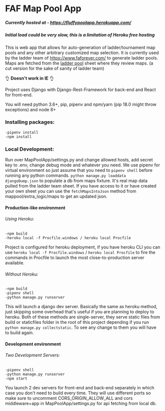 # FAF Map Pool App

##### **Currently hosted at - https://fluffypoolapp.herokuapp.com/**
##### Initial load could be very slow, this is a limitation of Heroku free hosting

This is web app that allows for auto-generation of ladder/tournament map pools and any other arbitrary customized map selection. It is currently used by the ladder team of https://www.faforever.com/ to generate ladder pools.
Maps are fetched from the [ladder pool](https://goo.gl/wBqxQu) sheet where they review maps. (a cut version for the sake of sanity of ladder team)


:ok_hand: **Doesn't work in IE** :ok_hand:


Project uses Django with Django-Rest-Framework for back-end and React for front-end.

You will need python 3.6+, pip, pipenv and npm/yarn (pip 18.0 might throw exceptions) and node 8+

### Installing packages:

    -pipenv install
    -npm install

### Local Development:

Run over MapPoolApp/settings.py and change allowed hosts, add secret key to .env, change debug mode and whatever you need.
We use pipenv for virtual environment so just assume that you need to `pipenv shell` before running any python commands. `python manage.py loaddata djangoDump.json` to populate a db from maps fixture. It's real map data pulled from the ladder team sheet. If you have access to it or have created your own sheet you can use the `fetchMapsIntoJson` method from mappool/extra_logic/maps to get an updated json.


#### Production-like environment
###### Using Heroku:

    -npm build
    -heroku local -f Procfile.windows / heroku local Procfile

Project is configured for heroku deployment, if you have heroku CLI you can use `heroku local -f Procfile.windows` / `heroku local Procfile` to fire the commands in Procfile to launch the most close-to-production server available.

###### Without Heroku:

    -npm build
    -pipenv shell
    -python manage.py runserver

This will launch a django dev server. Basically the same as heroku method, just skipping some overhead that's useful if you are planning to deploy to heroku. Both of these methods are single-server, they serve static files from build or staticfiles folder in the root of this project depending if you run `python manage.py collectstatic`. To see any change to them you will have to build again.

#### Development environment
###### Two Development Servers:

    -pipenv shell
    -python manage.py runserver
    -npm start

You launch 2 dev servers for front-end and back-end separately in which case you don't need to build every time. They will use different ports so make sure to uncomment CORS_ORIGIN_ALLOW_ALL and cors middleware+app in MapPoolApp/settings.py for api fetching from local db.
